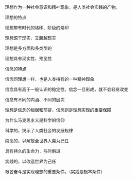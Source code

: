 理想作为一种社会意识和精神现象，是人类社会实践的产物。 

理想的特点 

理想带有时代的烙印、阶级的烙印 

理想源于现实，又超越现实 

理想是多方面和多类型的 

理想具有现实性、预见性 

信念的特点 

信念同理想一样，也是人类持有的一种精神现象 

信念具有高于一般认识的稳定性，信念一旦形成，就不会轻易改变 

信念有不同的内涵、不同的层次 

理想是信念的根据和前提，信念则是理想实现的重要保障  

为什么马克思主义是科学的信仰 

科学的，揭示了人类社会的发展规律 

崇高的，以解放全世界人类为己任 

具有持久的生命力，与时俱进 

实践的，以改造世界为己任 

艰苦奋斗是实现理想的重要条件。（实践是根本条件） 